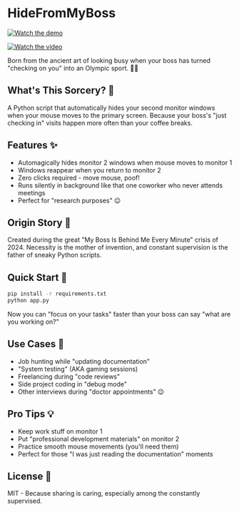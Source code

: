 # HideFromMyBoss

[![Watch the demo](https://img.shields.io/badge/Watch-Demo-red)]()


[![Watch the video](https://img.youtube.com/vi/qQfwt4BbFSU/maxresdefault.jpg)](https://youtu.be/qQfwt4BbFSU)


Born from the ancient art of looking busy when your boss has turned "checking on you" into an Olympic sport. 🏃‍♂️

## What's This Sorcery? 🤔
A Python script that automatically hides your second monitor windows when your mouse moves to the primary screen. Because your boss's "just checking in" visits happen more often than your coffee breaks.

## Features ✨
- Automagically hides monitor 2 windows when mouse moves to monitor 1
- Windows reappear when you return to monitor 2
- Zero clicks required - move mouse, poof! 
- Runs silently in background like that one coworker who never attends meetings
- Perfect for "research purposes" 😉

## Origin Story 📖
Created during the great "My Boss Is Behind Me Every Minute" crisis of 2024. Necessity is the mother of invention, and constant supervision is the father of sneaky Python scripts.

## Quick Start 🚀
```bash
pip install -r requirements.txt
python app.py
```
Now you can "focus on your tasks" faster than your boss can say "what are you working on?"

## Use Cases 🎯
- Job hunting while "updating documentation" 
- "System testing" (AKA gaming sessions)
- Freelancing during "code reviews"
- Side project coding in "debug mode"
- Other interviews during "doctor appointments" 😉

## Pro Tips 💡
- Keep work stuff on monitor 1
- Put "professional development materials" on monitor 2
- Practice smooth mouse movements (you'll need them)
- Perfect for those "I was just reading the documentation" moments

## License 📜
MIT - Because sharing is caring, especially among the constantly supervised.
